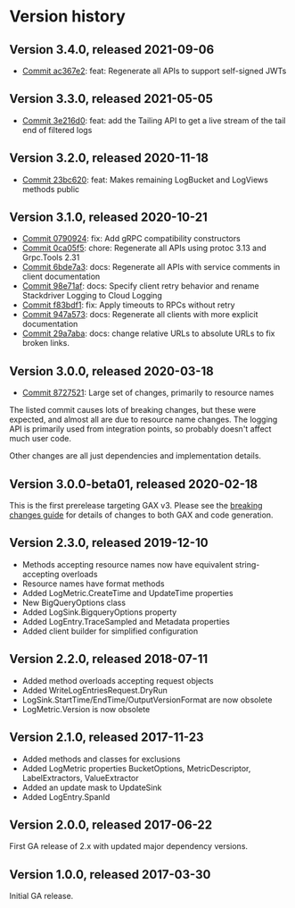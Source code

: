 # Version history

## Version 3.4.0, released 2021-09-06

- [Commit ac367e2](https://github.com/googleapis/google-cloud-dotnet/commit/ac367e2): feat: Regenerate all APIs to support self-signed JWTs

## Version 3.3.0, released 2021-05-05

- [Commit 3e216d0](https://github.com/googleapis/google-cloud-dotnet/commit/3e216d0): feat: add the Tailing API to get a live stream of the tail end of filtered logs

## Version 3.2.0, released 2020-11-18

- [Commit 23bc620](https://github.com/googleapis/google-cloud-dotnet/commit/23bc620): feat: Makes remaining LogBucket and LogViews methods public

## Version 3.1.0, released 2020-10-21

- [Commit 0790924](https://github.com/googleapis/google-cloud-dotnet/commit/0790924): fix: Add gRPC compatibility constructors
- [Commit 0ca05f5](https://github.com/googleapis/google-cloud-dotnet/commit/0ca05f5): chore: Regenerate all APIs using protoc 3.13 and Grpc.Tools 2.31
- [Commit 6bde7a3](https://github.com/googleapis/google-cloud-dotnet/commit/6bde7a3): docs: Regenerate all APIs with service comments in client documentation
- [Commit 98e71af](https://github.com/googleapis/google-cloud-dotnet/commit/98e71af): docs: Specify client retry behavior and rename Stackdriver Logging to Cloud Logging
- [Commit f83bdf1](https://github.com/googleapis/google-cloud-dotnet/commit/f83bdf1): fix: Apply timeouts to RPCs without retry
- [Commit 947a573](https://github.com/googleapis/google-cloud-dotnet/commit/947a573): docs: Regenerate all clients with more explicit documentation
- [Commit 29a7aba](https://github.com/googleapis/google-cloud-dotnet/commit/29a7aba): docs: change relative URLs to absolute URLs to fix broken links.

## Version 3.0.0, released 2020-03-18

- [Commit 8727521](https://github.com/googleapis/google-cloud-dotnet/commit/8727521): Large set of changes, primarily to resource names

The listed commit causes lots of breaking changes, but these were expected, and almost all are due to resource name changes.
The logging API is primarily used from integration points, so probably doesn't affect much user code.

Other changes are all just dependencies and implementation details.

## Version 3.0.0-beta01, released 2020-02-18

This is the first prerelease targeting GAX v3. Please see the [breaking changes
guide](https://googleapis.github.io/google-cloud-dotnet/docs/guides/breaking-gax2.html)
for details of changes to both GAX and code generation.

## Version 2.3.0, released 2019-12-10

- Methods accepting resource names now have equivalent string-accepting overloads
- Resource names have format methods
- Added LogMetric.CreateTime and UpdateTime properties
- New BigQueryOptions class
- Added LogSink.BigqueryOptions property
- Added LogEntry.TraceSampled and Metadata properties
- Added client builder for simplified configuration

## Version 2.2.0, released 2018-07-11

- Added method overloads accepting request objects
- Added WriteLogEntriesRequest.DryRun
- LogSink.StartTime/EndTime/OutputVersionFormat are now obsolete
- LogMetric.Version is now obsolete

## Version 2.1.0, released 2017-11-23

- Added methods and classes for exclusions
- Added LogMetric properties BucketOptions, MetricDescriptor, LabelExtractors, ValueExtractor
- Added an update mask to UpdateSink
- Added LogEntry.SpanId

## Version 2.0.0, released 2017-06-22

First GA release of 2.x with updated major dependency versions.

## Version 1.0.0, released 2017-03-30

Initial GA release.
